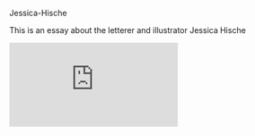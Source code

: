  Jessica-Hische
 
This is an essay about the letterer and illustrator Jessica Hische

![Jessica Hische](http://mrzackrox.github.io/Jessica-Hische/jessica_hische.html)
